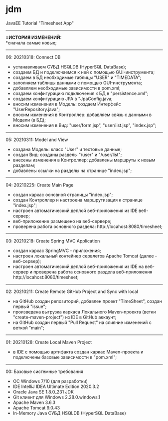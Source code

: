 # jdm
JavaEE Tutorial "Timesheet App"<hr/>


<b>=ИСТОРИЯ ИЗМЕНЕНИЙ:</b><br/>
*сначала самые новые; <br/>
<hr/>

06: 20210318: Connect DB
- устанавливаем СУБД HSQLDB (HyperSQL DataBase);
- создаем БД и подключаемся к ней с помощью GUI-инструмента;
- создаем в БД необходимые таблицы "USER" и "TIMEDATA";
- заполняем таблицы данными с помощью GUI-инструмента;
- добавляем необходимые зависимости в pom.xml;
- создаем конфигурацию подключения к БД в "persistence.xml";
- создаем конфигурацию JPA в "JpaConfig.java;
- вносим изменения в Модель: создаем Интерфейс "UserRepository.java";
- вносим изменения в Контроллер: добавляем связь с данными в Модели (в БД);
- вносим изменения в Вид: "user/form.jsp", "user/list.jsp", "index.jsp";
<hr/>  

05: 20210311: Model and View
- создана Модель: класс "User" и тестовые данные;
- создан Вид: созданы разделы "/user" и "/user/list";
- внесены изменения в Контроллер: добавлены маршруты к новым разделам;
- добавлены ссылки на разделы на странице "index.jsp";
<hr/>

04: 20210225: Create Main Page
- создан каркас основной страницы "index.jsp";
- создан Контроллер и настроена маршрутизация к странице "index.jsp";
- настроен автоматический деплой веб-приложения из IDE веб-сервер;
- веб-приложение размещено на веб-сервере;
- проверена работа основного раздела:
  http://locahost:8080/timesheet;
<hr/>

03: 20210218: Create Spring MVC Application
- создан каркас SpringMVC - приложения;
- настроен локальный контейнер сервлетов Apache Tomcat (далее - веб-сервер);
- настроен автоматический деплой веб-приложения из IDE на веб-сервер
  и проверена работа основного раздела веб-приложения
  http://locahost:8080/timesheet;
<hr/>

02: 20210211: Create Remote GitHub Project and Sync with local
- на GitHub создан репозиторий, добавлен проект "TimeSheet", создан первый "issue";
- произведена выгрузка каркаса Локального Maven-проекта (ветки "create-maven-project") из IDE в GitHub аккаунт;
- на GitHub создан первый "Pull Request" на слияние изменений с веткой "main";
<hr/>

01: 20210128: Create Local Maven Project
- в IDE с помощью артифакта создан каркас Maven-проекта и подключены базовые зависимости в "pom.xml";
<hr/>

00: Базовые системные требования
- ОС Windows 7/10 (для разработки)
- IDE IntelliJ IDEA Ultimate Edition 2020.3.2
- Oracle Java SE 1.8.0_231 JDK
- Git клиент для Windows 2.28.0.windows.1
- Apache Maven 3.6.3
- Apache Tomcat 9.0.43
- In-Memory Java СУБД HSQLDB (HyperSQL DataBase)
